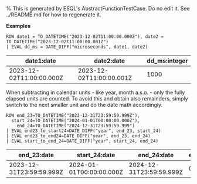 % This is generated by ESQL's AbstractFunctionTestCase. Do no edit it. See ../README.md for how to regenerate it.

**Examples**

```esql
ROW date1 = TO_DATETIME("2023-12-02T11:00:00.000Z"), date2 = TO_DATETIME("2023-12-02T11:00:00.001Z")
| EVAL dd_ms = DATE_DIFF("microseconds", date1, date2)
```

| date1:date | date2:date | dd_ms:integer |
| --- | --- | --- |
| 2023-12-02T11:00:00.000Z | 2023-12-02T11:00:00.001Z | 1000 |

When subtracting in calendar units - like year, month a.s.o. - only the fully elapsed units are counted. To avoid this and obtain also remainders, simply switch to the next smaller unit and do the date math accordingly.

```esql
ROW end_23=TO_DATETIME("2023-12-31T23:59:59.999Z"),
  start_24=TO_DATETIME("2024-01-01T00:00:00.000Z"),
    end_24=TO_DATETIME("2024-12-31T23:59:59.999")
| EVAL end23_to_start24=DATE_DIFF("year", end_23, start_24)
| EVAL end23_to_end24=DATE_DIFF("year", end_23, end_24)
| EVAL start_to_end_24=DATE_DIFF("year", start_24, end_24)
```

| end_23:date | start_24:date | end_24:date | end23_to_start24:integer | end23_to_end24:integer | start_to_end_24:integer |
| --- | --- | --- | --- | --- | --- |
| 2023-12-31T23:59:59.999Z | 2024-01-01T00:00:00.000Z | 2024-12-31T23:59:59.999Z | 0 | 1 | 0 |


